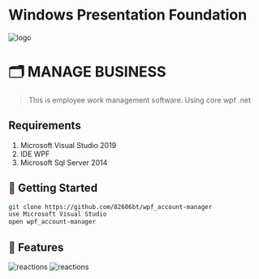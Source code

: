 # Windows Presentation Foundation

![logo](https://media.discordapp.net/attachments/933310329985859584/1010934549812891749/unknown.png?width=499&height=282)
# 🗂 MANAGE BUSINESS 

> This is employee work management software. Using core wpf .net

## Requirements
1. Microsoft Visual Studio 2019
2. IDE WPF
3. Microsoft Sql Server 2014
## 🚀 Getting Started
```sh
git clone https://github.com/82606bt/wpf_account-manager
use Microsoft Visual Studio
open wpf_account-manager
```
## 📝 Features
![reactions](https://media.discordapp.net/attachments/933310329985859584/1010934581899317318/unknown.png?width=498&height=326)
![reactions](https://i.pinimg.com/564x/3c/bd/49/3cbd49716717fefd3d5b070b64ba62fd.jpg)
